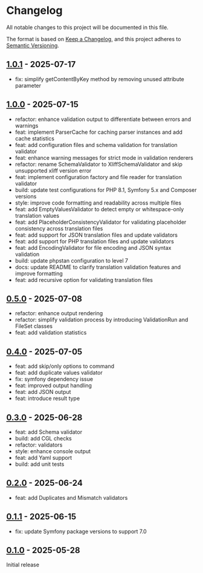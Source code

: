 # Changelog

All notable changes to this project will be documented in this file.

The format is based on [Keep a Changelog](https://keepachangelog.com/en/1.0.0/),
and this project adheres to [Semantic Versioning](https://semver.org/spec/v2.0.0.html).

## [1.0.1] - 2025-07-17

- fix: simplify getContentByKey method by removing unused attribute parameter

## [1.0.0] - 2025-07-15

- refactor: enhance validation output to differentiate between errors and warnings
- feat: implement ParserCache for caching parser instances and add cache statistics
- feat: add configuration files and schema validation for translation validator
- feat: enhance warning messages for strict mode in validation renderers
- refactor: rename SchemaValidator to XliffSchemaValidator and skip unsupported xliff version error
- feat: implement configuration factory and file reader for translation validator
- build: update test configurations for PHP 8.1, Symfony 5.x and Composer versions
- style: improve code formatting and readability across multiple files
- feat: add EmptyValuesValidator to detect empty or whitespace-only translation values
- feat: add PlaceholderConsistencyValidator for validating placeholder consistency across translation files
- feat: add support for JSON translation files and update validators
- feat: add support for PHP translation files and update validators
- feat: add EncodingValidator for file encoding and JSON syntax validation
- build: update phpstan configuration to level 7
- docs: update README to clarify translation validation features and improve formatting
- feat: add recursive option for validating translation files

## [0.5.0] - 2025-07-08

- refactor: enhance output rendering
- refactor: simplify validation process by introducing ValidationRun and FileSet classes
- feat: add validation statistics

## [0.4.0] - 2025-07-05

- feat: add skip/only options to command
- feat: add duplicate values validator
- fix: symfony dependency issue
- feat: improved output handling
- feat: add JSON output
- feat: introduce result type

## [0.3.0] - 2025-06-28

- feat: add Schema validator
- build: add CGL checks
- refactor: validators
- style: enhance console output
- feat: add Yaml support
- build: add unit tests

## [0.2.0] - 2025-06-24

- feat: add Duplicates and Mismatch validators

## [0.1.1] - 2025-06-15

- fix: update Symfony package versions to support 7.0

## [0.1.0] - 2025-05-28

Initial release

[1.0.1]: https://github.com/move-elevator/composer-translation-validator/compare/1.0.0...1.0.1
[1.0.0]: https://github.com/move-elevator/composer-translation-validator/compare/0.5.0...1.0.0
[0.5.0]: https://github.com/move-elevator/composer-translation-validator/compare/0.4.0...0.5.0
[0.4.0]: https://github.com/move-elevator/composer-translation-validator/compare/0.3.0...0.4.0
[0.3.0]: https://github.com/move-elevator/composer-translation-validator/compare/0.2.0...0.3.0
[0.2.0]: https://github.com/move-elevator/composer-translation-validator/compare/0.1.1...0.2.0
[0.1.1]: https://github.com/move-elevator/composer-translation-validator/compare/0.1.0...0.1.1
[0.1.0]: https://github.com/move-elevator/composer-translation-validator/tree/0.1.0
